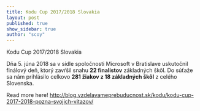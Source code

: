 ```yaml
---
title: Kodu Cup 2017/2018 Slovakia
layout: post
published: true
show_sidebar: true
author: "scoy"
---
```


Kodu Cup 2017/2018 Slovakia

Dňa 5. júna 2018 sa v sídle spoločnosti Microsoft v Bratislave uskutočnil finálový deň, ktorý zavŕšil snahu **22 finalistov**  základných škôl. Do súťaže sa nám prihlásilo celkovo **281 žiakov z 18 základných škôl** z celého Slovenska.

Read more here! <http://blog.vzdelavameprebuducnost.sk/kodu/kodu-cup-2017-2018-pozna-svojich-vitazov/>